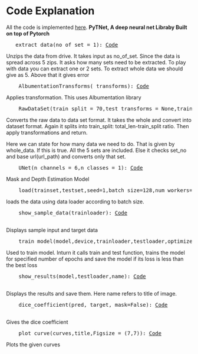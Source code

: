 # **Code Explanation**

All the code is implemented [here](https://github.com/Sushmitha-Katti/PyTNet). **PyTNet, A deep neural net Libraby Built on top of Pytorch**

<pre>
   extract_data(no_of_set = 1): <a href="https://github.com/Sushmitha-Katti/PyTNet/blob/master/evaluation_metrics/loss.py" title="Extract">Code</a>
</pre>

Unzips the data from drive. It takes input as no_of_set. Since the data is spread across 5 zips. It asks how many sets need to be extracted. To play with data you can extract one or 2 sets. To extract whole data we should give as 5. Above that it gives error
 
<pre>
    AlbumentationTransforms( transforms): <a href="https://github.com/Sushmitha-Katti/PyTNet/blob/master/Albumentationtransform.py" title="Extract">Code</a>
</pre>
 
Applies transformation. This uses Albumentation library

<pre>
    RawDataSet(train_split = 70,test_transforms = None,train_transforms = None, set_no=1, url_path ='None', whole_data = True) <a href="https://github.com/Sushmitha-Katti/PyTNet/blob/master/Dataset/MaskDepth.py" title="Extract">Code</a>
</pre>

Converts the raw data to data set format. It takes the whole and convert into dataset format. Again it splits into train_split: total_len-train_split ratio. Then apply transformations and return.

Here we can state for how many data we need to do. That is given by whole_data. If this is true. All the 5 sets are included. Else it checks set_no and base url(url_path) and converts only that set.

<pre>
    UNet(n_channels = 6,n_classes = 1): <a href = "https://github.com/Sushmitha-Katti/PyTNet/blob/master/Models/MaskDepthModel.py">Code</a>
</pre>

Mask and Depth Estimation Model

<pre>
    load(trainset,testset,seed=1,batch_size=128,num_workers=4,pin_memory=True): <a href="https://github.com/Sushmitha-Katti/PyTNet/blob/master/train_test_loader.py" title="Extract">Code</a>
</pre>

loads the data using data loader according to batch size.

<pre>
    show_sample_data(trainloader): <a href="https://github.com/Sushmitha-Katti/PyTNet/blob/master/show_images.py" title="Extract">Code</a>
 </pre>

Displays sample input and target data

<pre>
    train_model(model,device,trainloader,testloader,optimizer,mask_criterion, depth_criterion,EPOCHS,scheduler = False,batch_scheduler = False ,best_loss = 1000,path = "/content/gdrive/My Drive/API/bestmodel.pt"): <a href="https://github.com/Sushmitha-Katti/PyTNet/blob/master/Training/train_test_MnD.py" title="Extract">Code</a>
</pre>

 Used to train model. Inturn it calls train and test function, trains the model for specified number of epochs and save the model if its loss is less than the best loss
 
 <pre>
    show_results(model,testloader,name): <a href="https://github.com/Sushmitha-Katti/PyTNet/blob/master/Results/showMnD.py" title="Extract">Code</a>
  </pre>

Displays the results and save them. Here name refers to title of image.


<pre>
    dice_coefficient(pred, target, mask=False): <a href="https://github.com/Sushmitha-Katti/PyTNet/blob/master/evaluation_metrics/accuracy.py" title="Extract">Code</a>
 </pre>
    
 Gives the dice coefficient
 
<pre>
    plot_curve(curves,title,Figsize = (7,7)): <a href="https://github.com/Sushmitha-Katti/PyTNet/blob/master/evaluate.py" title="Extract">Code</a>
</pre>

Plots the given curves


